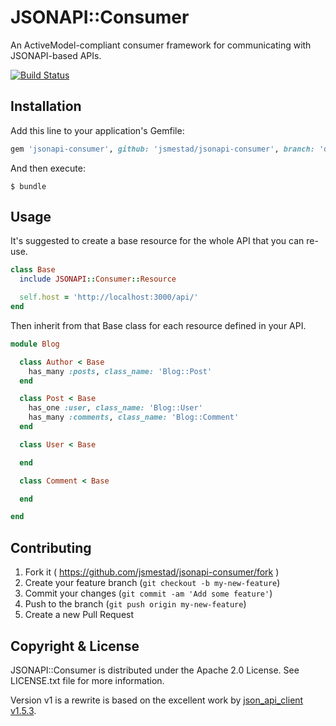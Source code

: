 # JSONAPI::Consumer

An ActiveModel-compliant consumer framework for communicating with JSONAPI-based APIs.

[![Build Status](https://travis-ci.org/jsmestad/jsonapi-consumer.svg?branch=develop)](https://travis-ci.org/jsmestad/jsonapi-consumer)


## Installation

Add this line to your application's Gemfile:

```ruby
gem 'jsonapi-consumer', github: 'jsmestad/jsonapi-consumer', branch: 'develop'
```

And then execute:

    $ bundle

## Usage

It's suggested to create a base resource for the whole API that you can re-use.

```ruby
class Base
  include JSONAPI::Consumer::Resource

  self.host = 'http://localhost:3000/api/'
end
```

Then inherit from that Base class for each resource defined in your API.

```ruby
module Blog

  class Author < Base
    has_many :posts, class_name: 'Blog::Post'
  end

  class Post < Base
    has_one :user, class_name: 'Blog::User'
    has_many :comments, class_name: 'Blog::Comment'
  end

  class User < Base

  end

  class Comment < Base

  end

end
```


## Contributing

1. Fork it ( https://github.com/jsmestad/jsonapi-consumer/fork )
2. Create your feature branch (`git checkout -b my-new-feature`)
3. Commit your changes (`git commit -am 'Add some feature'`)
4. Push to the branch (`git push origin my-new-feature`)
5. Create a new Pull Request

## Copyright & License

JSONAPI::Consumer is distributed under the Apache 2.0 License. See LICENSE.txt file for more information.

Version v1 is a rewrite is based on the excellent work by [json_api_client](https://github.com/chingor13/json_api_client) [v1.5.3](https://github.com/chingor13/json_api_client/tree/v1.5.3).
